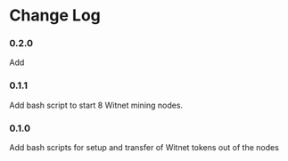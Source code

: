 # Change Log

### 0.2.0
Add 
### 0.1.1
Add bash script to start 8 Witnet mining nodes.

### 0.1.0
Add bash scripts for setup and transfer of Witnet tokens out of the nodes
